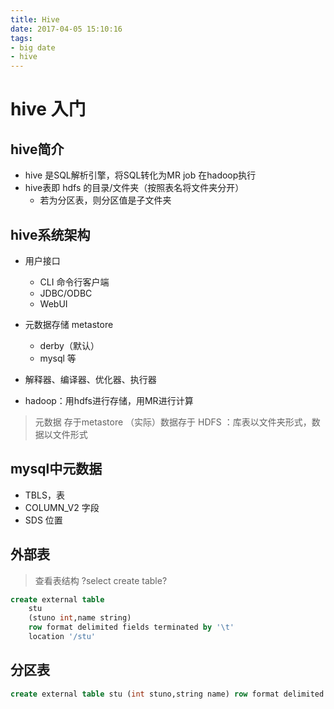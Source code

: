 ```yaml
---
title: Hive
date: 2017-04-05 15:10:16
tags: 
- big date
- hive
---
```


# hive 入门

## hive简介
- hive 是SQL解析引擎，将SQL转化为MR job 在hadoop执行
- hive表即 hdfs 的目录/文件夹（按照表名将文件夹分开）
	- 若为分区表，则分区值是子文件夹

## hive系统架构
- 用户接口
	- CLI 命令行客户端
	- JDBC/ODBC
	- WebUI

- 元数据存储 metastore 
	- derby（默认）
	- mysql 等

- 解释器、编译器、优化器、执行器
- hadoop：用hdfs进行存储，用MR进行计算

> 元数据 存于metastore
> （实际）数据存于 HDFS ：库表以文件夹形式，数据以文件形式

## mysql中元数据
- TBLS，表
- COLUMN_V2 字段
- SDS 位置

## 外部表

> 查看表结构
> ?select create table?

```sql
create external table
	stu 
	(stuno int,name string) 
	row format delimited fields terminated by '\t' 
	location '/stu'
```
## 分区表
```sql
create external table stu (int stuno,string name) row format delimited fields terminated by '\t' location '/stu'
```

